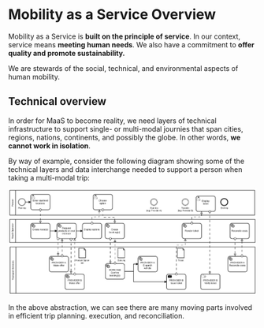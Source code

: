 # Mobility as a Service Overview

Mobility as a Service is **built on the principle of service**. In our context, service means **meeting human needs**. We also have a commitment to **offer quality and promote sustainability.**

We are stewards of the social, technical, and environmental aspects of human mobility.

## Technical overview

In order for MaaS to become reality, we need layers of technical infrastructure to support single- or multi-modal journies that span cities, regions, nations, continents, and possibly the globe. In other words, **we cannot work in isolation**.

By way of example, consider the following diagram showing some of the technical layers and data interchange needed to support a person when taking a multi-modal trip:

![multi-modal user journey data-flow diagram](/resources/multi-modal_user_journey_data_flow.png)

In the above abstraction, we can see there are many moving parts involved in efficient trip planning. execution, and reconciliation.

